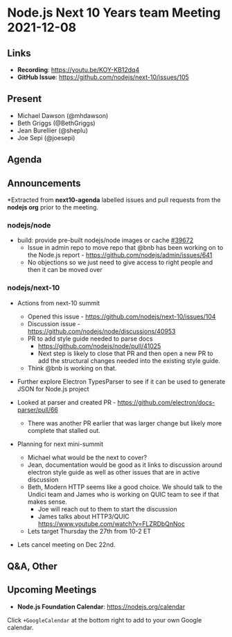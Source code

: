 # Node.js  Next 10 Years team Meeting 2021-12-08

## Links

* **Recording**:  <https://youtu.be/KOY-KB12dq4>
* **GitHub Issue**: <https://github.com/nodejs/next-10/issues/105>

## Present

* Michael Dawson (@mhdawson)
* Beth Griggs (@BethGriggs)
* Jean Burellier (@sheplu)
* Joe Sepi (@joesepi)

## Agenda

## Announcements

*Extracted from **next10-agenda** labelled issues and pull requests from the **nodejs org** prior to the meeting.

### nodejs/node

* build: provide pre-built nodejs/node images or cache  [#39672](https://github.com/nodejs/node/issues/39672)
  * Issue in admin repo to move repo that @bnb has been working on to the Node.js report -
    <https://github.com/nodejs/admin/issues/641>
  * No objections so we just need to give access to right people and then it can be moved over

### nodejs/next-10

* Actions from next-10 summit
  * Opened this issue - <https://github.com/nodejs/next-10/issues/104>
  * Discussion issue - <https://github.com/nodejs/node/discussions/40953>
  * PR to add style guide needed to parse docs
    * <https://github.com/nodejs/node/pull/41025>
    * Next step is likely to close that PR and then open a new PR to add the structural changes
      needed into the existing style guide.
  * Think @bnb is working on that.
* Further explore Electron TypesParser to see if it can be used to generate JSON for Node.js project
* Looked at parser and created PR - <https://github.com/electron/docs-parser/pull/66>
  * There was another PR earlier that was larger change but likely more complete that
    stalled out.

* Planning for next mini-summit
  * Michael what would be the next to cover?
  * Jean, documentation would be good as it links to discussion around electron style
    guide as well as other issues that are in active discussion
  * Beth, Modern HTTP seems like a good choice. We should talk to the Undici team
    and James who is working on QUIC team to see if that makes sense.
    * Joe will reach out to them to start the discussion
    * James talks about HTTP3/QUIC <https://www.youtube.com/watch?v=FLZRDbQnNoc>
  * Lets target Thursday the 27th from 10-2 ET

* Lets cancel meeting on Dec 22nd.

## Q&A, Other

## Upcoming Meetings

* **Node.js Foundation Calendar**: <https://nodejs.org/calendar>

Click `+GoogleCalendar` at the bottom right to add to your own Google calendar.
